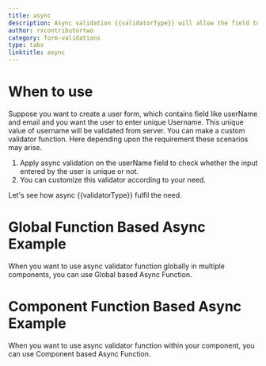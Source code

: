 ```yaml
---
title: async
description: Async validation {{validatorType}} will allow the field to validate the unique value from server for that particular field. This async validation can be customized according to the need.
author: rxcontributortwo
category: form-validations
type: tabs
linktitle: async
---
```


# When to use
Suppose you want to create a user form, which contains field like userName and email and you want the user to enter unique Username. This unique value of username will be validated from server. You can make a custom validator function. Here depending upon the requirement these scenarios may arise. 

<ol class='showHideElement'>
    <li>Apply async validation on the userName field to check whether the input entered by the user is unique or not.</li>
    <li>You can customize this validator according to your need.</li>
</ol>
Let's see how async {{validatorType}} fulfil the need.

# Global Function Based Async Example

When you want to use async validator function globally in multiple components, you can use Global based Async Function. 

<div component="app-example-runner" ref-component="app-async-global" title="Global Function Based with prop" key="global"></div>

# Component Function Based Async Example

When you want to use async validator function within your component, you can use Component based Async Function.

<div component="app-example-runner" ref-component="app-async-component" title="Component Function Based with prop" key="component"></div>